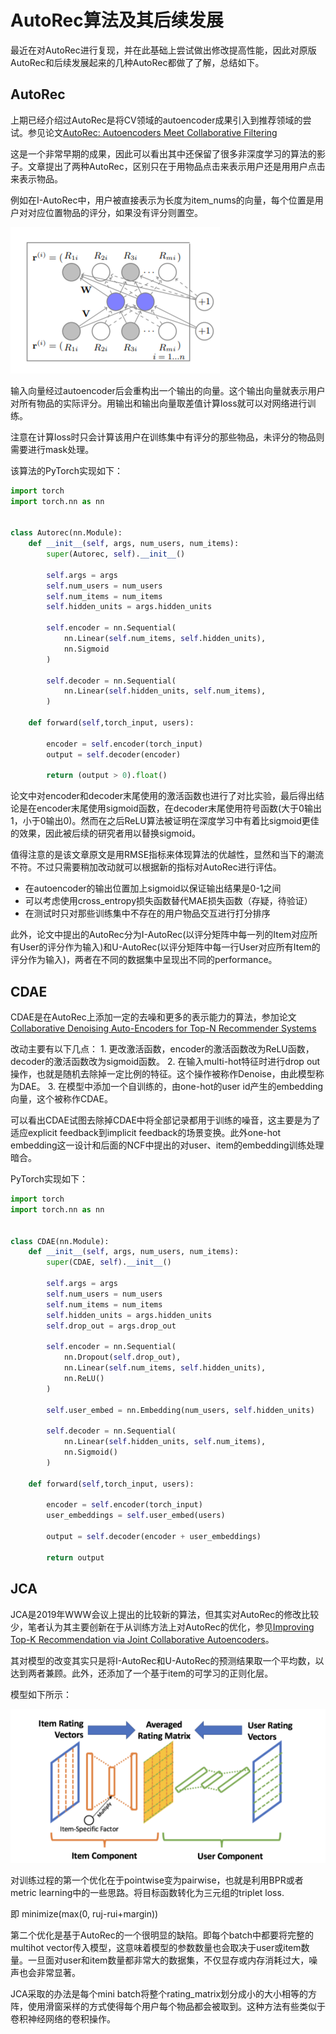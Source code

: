 # AutoRec算法及其后续发展

最近在对AutoRec进行复现，并在此基础上尝试做出修改提高性能，因此对原版AutoRec和后续发展起来的几种AutoRec都做了了解，总结如下。

## AutoRec

上期已经介绍过AutoRec是将CV领域的autoencoder成果引入到推荐领域的尝试。参见论文[AutoRec: Autoencoders Meet Collaborative Filtering](http://users.cecs.anu.edu.au/~u5098633/papers/www15.pdf)

这是一个非常早期的成果，因此可以看出其中还保留了很多非深度学习的算法的影子。文章提出了两种AutoRec，区别只在于用物品点击来表示用户还是用用户点击来表示物品。

例如在I-AutoRec中，用户被直接表示为长度为item\_nums的向量，每个位置是用户对对应位置物品的评分，如果没有评分则置空。

![AutoRec](../.gitbook/assets/AutoRec.png)

输入向量经过autoencoder后会重构出一个输出的向量。这个输出向量就表示用户对所有物品的实际评分。用输出和输出向量取差值计算loss就可以对网络进行训练。

注意在计算loss时只会计算该用户在训练集中有评分的那些物品，未评分的物品则需要进行mask处理。

该算法的PyTorch实现如下：

```python
import torch
import torch.nn as nn


class Autorec(nn.Module):
    def __init__(self, args, num_users, num_items):
        super(Autorec, self).__init__()

        self.args = args
        self.num_users = num_users
        self.num_items = num_items
        self.hidden_units = args.hidden_units

        self.encoder = nn.Sequential(
            nn.Linear(self.num_items, self.hidden_units),
            nn.Sigmoid
        )

        self.decoder = nn.Sequential(
            nn.Linear(self.hidden_units, self.num_items),
        )

    def forward(self,torch_input, users):

        encoder = self.encoder(torch_input)
        output = self.decoder(encoder)

        return (output > 0).float()
```

论文中对encoder和decoder末尾使用的激活函数也进行了对比实验，最后得出结论是在encoder末尾使用sigmoid函数，在decoder末尾使用符号函数\(大于0输出1，小于0输出0\)。然而在之后ReLU算法被证明在深度学习中有着比sigmoid更佳的效果，因此被后续的研究者用以替换sigmoid。

值得注意的是该文章原文是用RMSE指标来体现算法的优越性，显然和当下的潮流不符。不过只需要稍加改动就可以根据新的指标对AutoRec进行评估。

* 在autoencoder的输出位置加上sigmoid以保证输出结果是0-1之间
* 可以考虑使用cross\_entropy损失函数替代MAE损失函数（存疑，待验证）
* 在测试时只对那些训练集中不存在的用户物品交互进行打分排序

此外，论文中提出的AutoRec分为I-AutoRec\(以评分矩阵中每一列的Item对应所有User的评分作为输入\)和U-AutoRec\(以评分矩阵中每一行User对应所有Item的评分作为输入\)，两者在不同的数据集中呈现出不同的performance。

## CDAE

CDAE是在AutoRec上添加一定的去噪和更多的表示能力的算法，参加论文[Collaborative Denoising Auto-Encoders for Top-N Recommender Systems](https://alicezheng.org/papers/wsdm16-cdae.pdf)

改动主要有以下几点： 1. 更改激活函数，encoder的激活函数改为ReLU函数，decoder的激活函数改为sigmoid函数。 2. 在输入multi-hot特征时进行drop out操作，也就是随机去除掉一定比例的特征。这个操作被称作Denoise，由此模型称为DAE。 3. 在模型中添加一个自训练的，由one-hot的user id产生的embedding向量，这个被称作CDAE。

可以看出CDAE试图去除掉CDAE中将全部记录都用于训练的噪音，这主要是为了适应explicit feedback到implicit feedback的场景变换。此外one-hot embedding这一设计和后面的NCF中提出的对user、item的embedding训练处理暗合。

PyTorch实现如下：

```python
import torch
import torch.nn as nn


class CDAE(nn.Module):
    def __init__(self, args, num_users, num_items):
        super(CDAE, self).__init__()

        self.args = args
        self.num_users = num_users
        self.num_items = num_items
        self.hidden_units = args.hidden_units
        self.drop_out = args.drop_out

        self.encoder = nn.Sequential(
            nn.Dropout(self.drop_out),
            nn.Linear(self.num_items, self.hidden_units),
            nn.ReLU()
        )

        self.user_embed = nn.Embedding(num_users, self.hidden_units)

        self.decoder = nn.Sequential(
            nn.Linear(self.hidden_units, self.num_items),
            nn.Sigmoid()
        )

    def forward(self,torch_input, users):

        encoder = self.encoder(torch_input)
        user_embeddings = self.user_embed(users)

        output = self.decoder(encoder + user_embeddings)

        return output
```

## JCA

JCA是2019年WWW会议上提出的比较新的算法，但其实对AutoRec的修改比较少，笔者认为其主要创新在于从训练方法上对AutoRec的优化，参见[Improving Top-K Recommendation via Joint Collaborative Autoencoders](http://people.tamu.edu/~jwang713/pubs/JCA-www2019.pdf)。

其对模型的改变其实只是将I-AutoRec和U-AutoRec的预测结果取一个平均数，以达到两者兼顾。此外，还添加了一个基于item的可学习的正则化层。

模型如下所示：

![JCA](../.gitbook/assets/JCA.png)

对训练过程的第一个优化在于pointwise变为pairwise，也就是利用BPR或者metric learning中的一些思路。将目标函数转化为三元组的triplet loss.

即 minimize\(max\(0, ruj-rui+margin\)\)

第二个优化是基于AutoRec的一个很明显的缺陷。即每个batch中都要将完整的multihot vector传入模型，这意味着模型的参数数量也会取决于user或item数量。一旦面对user和item数量都非常大的数据集，不仅显存或内存消耗过大，噪声也会非常显著。

JCA采取的办法是每个mini batch将整个rating\_matrix划分成小的大小相等的方阵，使用滑窗采样的方式使得每个用户每个物品都会被取到。这种方法有些类似于卷积神经网络的卷积操作。

